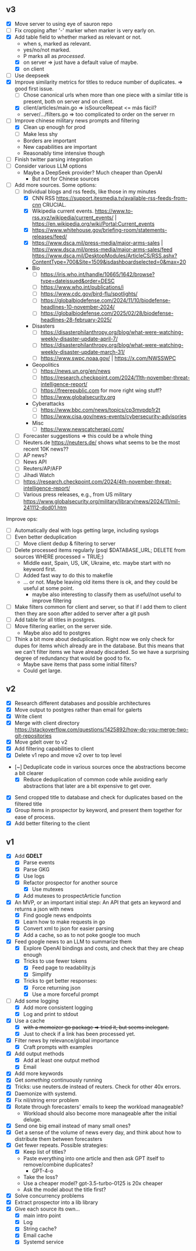 ## v3

- [x] Move server to using eye of sauron repo
- [ ] Fix cropping after '-' marker when marker is very early on.
- [x] Add table field to whether marked as relevant or not.
  - when s, marked as relevant.
  - yes/no/not marked.
  - P marks all as *processed*.
  - [x] on server => just have a default value of maybe.
  - [x] on client
- [ ] Use deepseek
- [x] Improve similarity metrics for titles to reduce number of duplicates. => good first issue.
  - [ ] Chose canonical urls when more than one piece with a similar title is present, both on server and on client.
  - [x] client/articles/main.go => isSourceRepeat <= más fácil?
  - server/.../filters.go => too complicated to order on the server rn
- [ ] Improve chinese military news prompts and filtering
  - [x] Clean up enough for prod
  - [ ] Make less shy
  - Borders are important
  - New capabilities are important
  - Reasonably time intensive though
- [ ] Finish twitter parsing integration
- [ ] Consider various LLM options
  - Maybe a DeepSeek provider? Much cheaper than OpenAI
    - But not for Chinese sources
- [ ] Add more sources. Some options:
  - [ ] Individual blogs and rss feeds, like those in my minutes
    - [x] CNN RSS <https://support.itesmedia.tv/available-rss-feeds-from-cnn> CRUCIAL.
    - [x] Wikipedia current events. <https://www.to-rss.xyz/wikipedia/current_events/> | <https://en.wikipedia.org/wiki/Portal:Current_events>
    - [x] <https://www.whitehouse.gov/briefing-room/statements-releases/feed/>
    - [x] <https://www.dsca.mil/press-media/major-arms-sales> | <https://www.dsca.mil/press-media/major-arms-sales/feed> <https://www.dsca.mil/DesktopModules/ArticleCS/RSS.ashx?ContentType=700&Site=1509&isdashboardselected=0&max=20>
    - Bio
      - [ ] <https://iris.who.int/handle/10665/1642/browse?type=dateissued&order=DESC>
      - [ ] <https://www.who.int/publications/i>
      - [ ] <https://www.cdc.gov/bird-flu/spotlights/>
      - [ ] <https://globalbiodefense.com/2024/11/10/biodefense-headlines-10-november-2024/>
      - [ ] <https://globalbiodefense.com/2025/02/28/biodefense-headlines-28-february-2025/>
    - Disasters
      - [ ] <https://disasterphilanthropy.org/blog/what-were-watching-weekly-disaster-update-april-7/>
      - [ ] <https://disasterphilanthropy.org/blog/what-were-watching-weekly-disaster-update-march-31/>
      - [ ] <https://www.swpc.noaa.gov/> | <https://x.com/NWSSWPC>
    - Geopolitics
      - [ ] <https://news.un.org/en/news>
      - [ ] <https://research.checkpoint.com/2024/11th-november-threat-intelligence-report/>
      - [ ] <https://freerepublic.com> for more right wing stuff?
      - [ ] <https://www.globalsecurity.org>
    - Cyberattacks
      - [ ] <https://www.bbc.com/news/topics/cp3mvpdp1r2t>
      - [ ] <https://www.cisa.gov/news-events/cybersecurity-advisories>
    - Misc
      - [ ] <https://www.newscatcherapi.com/>
  - [ ] Forecaster suggestions => this could be a whole thing
  - [ ] Neuters.de <https://neuters.de/> shows what seems to be the most recent 10K news??
  - [ ] AP news?
  - [ ] News API
  - [ ] Reuters/AP/AFP
  - [ ] Jihadi Watch
  - [ ] <https://research.checkpoint.com/2024/4th-november-threat-intelligence-report/>
  - [ ] Various press releases, e.g., from US military <https://www.globalsecurity.org/military/library/news/2024/11/mil-241112-dod01.htm>

Improve ops:

- [ ] Automatically deal with logs getting large, including syslogs
- [ ] Even better deduplication
  - [ ] Move client dedup & filtering to server
- [ ] Delete processed items regularly (psql $DATABASE_URL; DELETE from sources WHERE processed = TRUE;)
   - Middle east, Spain, US, UK, Ukraine, etc. maybe start with no keyword first.
   - [ ] Added fast way to do this to makefile
   - ... or not. Maybe leaving old items there is ok, and they could be useful at some point.
     - maybe also interesting to classify them as useful/not useful to improve filtering
- [ ] Make filters common for client and server, so that if I add them to client then they are soon after added to server after a git push
- [ ] Add table for all titles in postgres.
- [ ] Move filtering earlier, on the server side.
  - Maybe also add to postgres
- [ ] Think a bit more about deduplication. Right now we only check for dupes for items which already are in the database. But this means that we can't filter items we have already discarded. So we have a surprising degree of redundancy that would be good to fix.
  - Maybe save items that pass some initial filters?
  - Could get large.

## v2

- [x] Research different databases and possible architectures
- [x] Move output to postgres rather than email for galerts
- [x] Write client
- [x] Merge with client directory <https://stackoverflow.com/questions/1425892/how-do-you-merge-two-git-repositories>
- [x] Move gdelt over to v2
- [x] Add filtering capabilities to client
- [x] Delete v1 repo and move v2 over to top level
- [~] Deduplicate code in various sources once the abstractions become a bit clearer
  - [x] Reduce deduplication of common code while avoiding early abstractions that later are a bit expensive to get over.
- [x] Send cropped title to database and check for duplicates based on the filtered title
- [x] Group items in prospector by keyword, and present them together for ease of process.
- [x] Add better filtering to the client

## v1 

- [x] Add **GDELT**
  - [x] Parse events
  - [x] Parse GKG
  - [x] Use logs
  - [x] Refactor prospector for another source
    - [x] Use mutexes
  - [x] Add mutexes to prospectArticle function
- [x] An MVP, or an important initial step: An API that gets an keyword and returns a json with news
  - [x] Find google news endpoints
  - [x] Learn how to make requests in go
  - [x] Convert xml to json for easier parsing
  - [x] Add a cache, so as to not poke google too much
- [x] Feed google news to an LLM to summarize them
  - [x] Explore OpenAI bindings and costs, and check that they are cheap enough
  - [x] Tricks to use fewer tokens
    - [x] Feed page to readability.js 
    - [x] Simplify 
  - [x] Tricks to get better responses:
    - [x] Force returning json
    - [x] Use a more forceful prompt
- [ ] Add some logging
  - [x] Add more consistent logging
  - [x] Log and print to stdout
- [x] Use a cache 
  - [x] ~~with a memoizer go package => tried it, but seems inelegant.~~
  - [x] Just to check if a link has been processed yet.
- [x] Filter news by relevance/global importance
  - [x] Craft prompts with examples
- [x] Add output methods
  - [x] Add at least one output method
  - [x] Email
- [x] Add more keywords
- [x] Get *something* continuously running
- [x] Tricks: use neuters.de instead of reuters. Check for other 40x errors.
- [x] Daemonize with systemd.
- [x] Fix nil/string error problem
- [x] Rotate through forecasters' emails to keep the workload manageable?
  - Workload should also become more manageable after the initial deluge.
- [x] Send one big email instead of many small ones?
- [x] Get a sense of the volume of news every day, and think about how to distribute them between forecasters
- [x] Get fewer repeats. Possible strategies:
  - [x] Keep list of titles?
  - Paste everything into one article and then ask GPT itself to remove/combine duplicates?
    - GPT-4-o
  - Take the loss?
  - Use a cheaper model? gpt-3.5-turbo-0125 is 20x cheaper
  - Ask the model about the title first?
- [x] Solve concurrency problems
- [x] Extract prospector into a lib library
- [x] Give each source its own...
  - [x] main intro point 
  - [x] Log
  - [x] String cache?
  - [x] Email cache
  - [x] Systemd service
